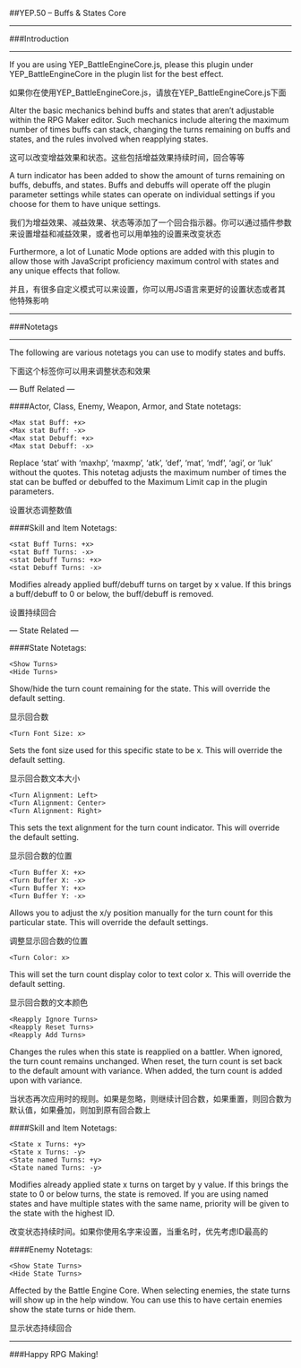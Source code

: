 ##YEP.50 – Buffs & States Core
***
###Introduction
***

If you are using YEP_BattleEngineCore.js, please this plugin under YEP_BattleEngineCore in the plugin list for the best effect.

如果你在使用YEP_BattleEngineCore.js，请放在YEP_BattleEngineCore.js下面

Alter the basic mechanics behind buffs and states that aren’t adjustable within the RPG Maker editor. Such mechanics include altering the maximum number of times buffs can stack, changing the turns remaining on buffs and states, and the rules involved when reapplying states.

这可以改变增益效果和状态。这些包括增益效果持续时间，回合等等

A turn indicator has been added to show the amount of turns remaining on buffs, debuffs, and states. Buffs and debuffs will operate off the plugin parameter settings while states can operate on individual settings if you choose for them to have unique settings.

我们为增益效果、减益效果、状态等添加了一个回合指示器。你可以通过插件参数来设置增益和减益效果，或者也可以用单独的设置来改变状态

Furthermore, a lot of Lunatic Mode options are added with this plugin to allow those with JavaScript proficiency maximum control with states and any unique effects that follow.

并且，有很多自定义模式可以来设置，你可以用JS语言来更好的设置状态或者其他特殊影响

***
###Notetags
***

The following are various notetags you can use to modify states and buffs.

下面这个标签你可以用来调整状态和效果

— Buff Related —

####Actor, Class, Enemy, Weapon, Armor, and State notetags:

	<Max stat Buff: +x>
	<Max stat Buff: -x>
	<Max stat Debuff: +x>
	<Max stat Debuff: -x>
Replace ‘stat’ with ‘maxhp’, ‘maxmp’, ‘atk’, ‘def’, ‘mat’, ‘mdf’, ‘agi’, or ‘luk’ without the quotes. This notetag adjusts the maximum number of times the stat can be buffed or debuffed to the Maximum Limit cap in the plugin parameters.

设置状态调整数值

####Skill and Item Notetags:

	<stat Buff Turns: +x>
	<stat Buff Turns: -x>
	<stat Debuff Turns: +x>
	<stat Debuff Turns: -x>
Modifies already applied buff/debuff turns on target by x value. If this brings a buff/debuff to 0 or below, the buff/debuff is removed.

设置持续回合

— State Related —

####State Notetags:

	<Show Turns>
	<Hide Turns>
Show/hide the turn count remaining for the state. This will override the default setting.

显示回合数

	<Turn Font Size: x>
Sets the font size used for this specific state to be x. This will override the default setting.

显示回合数文本大小

	<Turn Alignment: Left>
	<Turn Alignment: Center>
	<Turn Alignment: Right>
This sets the text alignment for the turn count indicator. This will override the default setting.

显示回合数的位置

	<Turn Buffer X: +x>
	<Turn Buffer X: -x>
	<Turn Buffer Y: +x>
	<Turn Buffer Y: -x>
Allows you to adjust the x/y position manually for the turn count for this particular state. This will override the default settings.

调整显示回合数的位置

	<Turn Color: x>
This will set the turn count display color to text color x. This will override the default setting.

显示回合数的文本颜色

	<Reapply Ignore Turns>
	<Reapply Reset Turns>
	<Reapply Add Turns>
Changes the rules when this state is reapplied on a battler. When ignored, the turn count remains unchanged. When reset, the turn count is set back to the default amount with variance. When added, the turn count is added upon with variance.

当状态再次应用时的规则。如果是忽略，则继续计回合数，如果重置，则回合数为默认值，如果叠加，则加到原有回合数上

####Skill and Item Notetags:

	<State x Turns: +y>
	<State x Turns: -y>
	<State named Turns: +y>
	<State named Turns: -y>
Modifies already applied state x turns on target by y value. If this brings the state to 0 or below turns, the state is removed. If you are using named states and have multiple states with the same name, priority will be given to the state with the highest ID.

改变状态持续时间。如果你使用名字来设置，当重名时，优先考虑ID最高的

####Enemy Notetags:

	<Show State Turns>
	<Hide State Turns>
Affected by the Battle Engine Core. When selecting enemies, the state turns will show up in the help window. You can use this to have certain enemies show the state turns or hide them.

显示状态持续回合

***
###Happy RPG Making!
